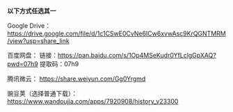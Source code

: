 **以下方式任选其一**

Google Drive：
https://drive.google.com/file/d/1c1CSwE0CvNe6ICw6xvwAsc9KrQGNTMRM/view?usp=share_link

百度网盘：
链接：https://pan.baidu.com/s/1Op4MSeKudr0YfLclgGpXAQ?pwd=07h9 
提取码：07h9

腾讯微云：
https://share.weiyun.com/Gg0Yrgmd

豌豆荚（选择普通下载）：
https://www.wandoujia.com/apps/7920908/history_v23300

